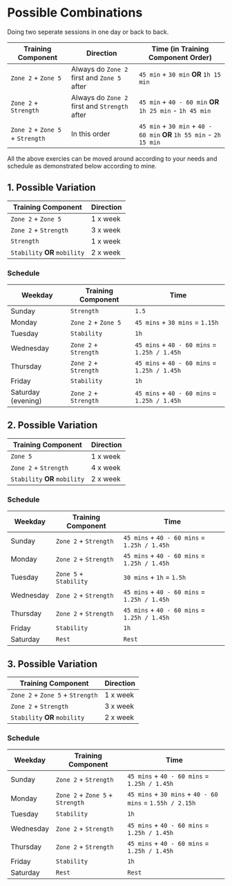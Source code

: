 # Possible Combinations

Doing two seperate sessions in one day or back to back.

| Training Component               | Direction                                     | Time (in Training Component Order)                                   |
| -------------------------------- | --------------------------------------------- | -------------------------------------------------------------------- |
| `Zone 2` + `Zone 5`              | Always do `Zone 2` first and `Zone 5` after   | `45 min` + `30 min` **OR** `1h 15 min`                               |
| `Zone 2` + `Strength`            | Always do `Zone 2` first and `Strength` after | `45 min` + `40 - 60 min` **OR** `1h 25 min` - `1h 45 min`            |
| `Zone 2` + `Zone 5` + `Strength` | In this order                                 | `45 min` + `30 min` + `40 - 60 min` **OR** `1h 55 min` - `2h 15 min` |

All the above exercies can be moved around according to your needs and schedule as demonstrated below according to mine.

## 1. Possible Variation

| Training Component            | Direction |
| ----------------------------- | --------- |
| `Zone 2` + `Zone 5`           | 1 x week  |
| `Zone 2` + `Strength`         | 3 x week  |
| `Strength`                    | 1 x week  |
| `Stability` **OR** `mobility` | 2 x week  |

### Schedule

| Weekday            | Training Component    | Time                                         |
| ------------------ | --------------------- | -------------------------------------------- |
| Sunday             | `Strength`            | `1.5`                                        |
| Monday             | `Zone 2` + `Zone 5`   | `45 mins` + `30 mins` = `1.15h`              |
| Tuesday            | `Stability`           | `1h`                                         |
| Wednesday          | `Zone 2` + `Strength` | `45 mins` + `40 - 60 mins` = `1.25h / 1.45h` |
| Thursday           | `Zone 2` + `Strength` | `45 mins` + `40 - 60 mins` = `1.25h / 1.45h` |
| Friday             | `Stability`           | `1h`                                         |
| Saturday (evening) | `Zone 2` + `Strength` | `45 mins` + `40 - 60 mins` = `1.25h / 1.45h` |

## 2. Possible Variation

| Training Component            | Direction |
| ----------------------------- | --------- |
| `Zone 5`                      | 1 x week  |
| `Zone 2` + `Strength`         | 4 x week  |
| `Stability` **OR** `mobility` | 2 x week  |

### Schedule

| Weekday   | Training Component     | Time                                         |
| --------- | ---------------------- | -------------------------------------------- |
| Sunday    | `Zone 2` + `Strength`  | `45 mins` + `40 - 60 mins` = `1.25h / 1.45h` |
| Monday    | `Zone 2` + `Strength`  | `45 mins` + `40 - 60 mins` = `1.25h / 1.45h` |
| Tuesday   | `Zone 5` + `Stability` | `30 mins` + `1h` = `1.5h`                    |
| Wednesday | `Zone 2` + `Strength`  | `45 mins` + `40 - 60 mins` = `1.25h / 1.45h` |
| Thursday  | `Zone 2` + `Strength`  | `45 mins` + `40 - 60 mins` = `1.25h / 1.45h` |
| Friday    | `Stability`            | `1h`                                         |
| Saturday  | `Rest`                 | `Rest`                                       |

## 3. Possible Variation

| Training Component               | Direction |
| -------------------------------- | --------- |
| `Zone 2` + `Zone 5` + `Strength` | 1 x week  |
| `Zone 2` + `Strength`            | 3 x week  |
| `Stability` **OR** `mobility`    | 2 x week  |

### Schedule

| Weekday   | Training Component               | Time                                                     |
| --------- | -------------------------------- | -------------------------------------------------------- |
| Sunday    | `Zone 2` + `Strength`            | `45 mins` + `40 - 60 mins` = `1.25h / 1.45h`             |
| Monday    | `Zone 2` + `Zone 5` + `Strength` | `45 mins` + `30 mins` + `40 - 60 mins` = `1.55h / 2.15h` |
| Tuesday   | `Stability`                      | `1h`                                                     |
| Wednesday | `Zone 2` + `Strength`            | `45 mins` + `40 - 60 mins` = `1.25h / 1.45h`             |
| Thursday  | `Zone 2` + `Strength`            | `45 mins` + `40 - 60 mins` = `1.25h / 1.45h`             |
| Friday    | `Stability`                      | `1h`                                                     |
| Saturday  | `Rest`                           | `Rest`                                                   |
